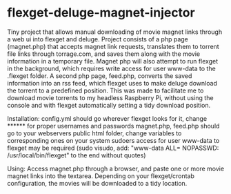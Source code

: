 flexget-deluge-magnet-injector
==============================

Tiny project that allows manual downloading of movie magnet links through a web ui into flexget and deluge.
Project consists of a php page (magnet.php) that accepts magnet link requests, translates them to torrent file links through torrage.com, and saves them along with the movie information in a temporary file.
Magnet php will also attempt to run flexget in the background, which requires write access for user www-data to the .flexget folder.
A second php page, feed.php, converts the saved information into an rss feed, which flexget uses to make deluge download the torrent to a predefined position.
This was made to facilitate me to download movie torrents to my headless Raspberry Pi, without using the console and with flexget automatically setting a tidy download position.

Installation:
config.yml should go wherever flexget looks for it, change ****** for proper usernames and passwords
magnet.php, feed.php should go to your webservers public html folder, change variables to corresponding ones on your system
sudoers access for user www-data to flexget may be required (sudo visudo, add: "www-data ALL= NOPASSWD: /usr/local/bin/flexget" to the end without quotes)


Using:
Access magnet.php through a browser, and paste one or more movie magnet links into the textarea. Depending on your flexget/crontab configuration, the movies will be downloaded to a tidy location.
